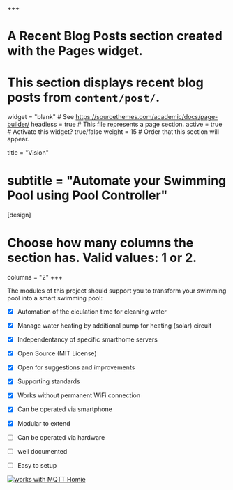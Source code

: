 +++
# A Recent Blog Posts section created with the Pages widget.
# This section displays recent blog posts from `content/post/`.

widget = "blank"  # See https://sourcethemes.com/academic/docs/page-builder/
headless = true  # This file represents a page section.
active = true  # Activate this widget? true/false
weight = 15  # Order that this section will appear.

title = "Vision"
# subtitle = "Automate your Swimming Pool using Pool Controller"

[design]
  # Choose how many columns the section has. Valid values: 1 or 2.
  columns = "2"
+++

The modules of this project should support you to transform your swimming pool into a smart swimming pool:

- [x] Automation of the ciculation time for cleaning water
- [x] Manage water heating by additional pump for heating (solar) circuit
- [x] Independentancy of specific smarthome servers
- [x] Open Source (MIT License)
- [x] Open for suggestions and improvements
- [x] Supporting standards
- [x] Works without permanent WiFi connection
- [x] Can be operated via smartphone
- [x] Modular to extend
- [ ] Can be operated via hardware
- [ ] well documented
- [ ] Easy to setup


[![works with MQTT Homie](https://homieiot.github.io/img/works-with-homie.svg "works with MQTT Homie")](https://homieiot.github.io/)

